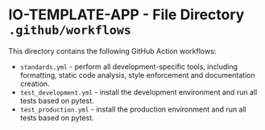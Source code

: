 # IO-TEMPLATE-APP - File Directory **`.github/workflows`**

This directory contains the following GitHub Action workflows:

- `standards.yml` - perform all development-specific tools, including formatting, static code analysis, style enforcement and documentation creation.
- `test_development.yml` - install the development environment and run all tests based on pytest.
- `test_production.yml` - install the production environment and run all tests based on pytest.